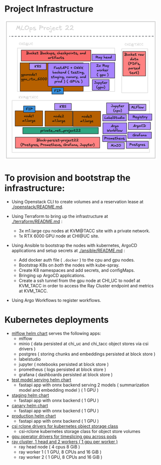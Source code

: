 # Project Infrastructure


![systemdiagram](./continousx.png)

# To provision and bootstrap the infrastructure:

- Using Openstack CLI to create volumes and a reservation lease at [./openstack/README.md](./openstack/README.md).

- Using Terraform to bring up the infrastructure at [./terraform/README.md](./terraform/README.md) :
    - 3x m1.large cpu nodes at KVM@TACC site with a private network.
    - 1x RTX 6000 GPU node at CHI@UC site.

- Using Ansible to bootstrap the nodes with kubernetes, ArgoCD applications and setup secrets at [./ansible/README.md](./ansible/README.md) :
    - Add docker auth file ( `.docker` ) to the cpu and gpu nodes.
    - Bootstrap K8s on _both_ the nodes with kube-spray.
    - Create K8 namespaces and add secrets, and configMaps.
    - Bringing up ArgoCD applications.
    - Create a ssh tunnel from the gpu node at CHI_UC to node1 at KVM_TACC in order to access the Ray Cluster endpoint and metrics at KVM_TACC.

- Using Argo Workflows to register workflows.

# Kubernetes deployments

- [mlflow helm chart](./kubernetes/mlflow) serves the following apps:
    - mlflow
    - minio ( data persisted at chi_uc and chi_tacc object stores via csi drivers )
    - postgres ( storing chunks and embeddings persisted at block store )
    - labelstudio
    - jupyter ( notebooks persisted at block store )
    - prometheus ( logs persisted at block store )
    - grafana ( dashboards persisted at block store )
- [test model serving helm chart](./kubernetes/serve_testing)
    - fastapi app with onnx backend serving 2 models ( summarization model and embedding model ) ( 1 GPU )
- [staging helm chart](./kubernetes/serve_staging)
    - fastapi app with onnx backend ( 1 GPU )
- [canary helm chart](./kubernetes/serve_canary)
    - fastapi app with onnx backend ( 1 GPU )
- [production helm chart](./kubernetes/serve_prod)
    - fastapi app with onnx backend ( 1 GPU )
- [csi rclone drivers for kubernetes object storage class](./kubernetes/csi-rclone)
    - csi-rclone kubernetes storage class for object store volumes
- [gpu operator drivers for timeslicing gpu across pods](./kubernetes/gpu-operator)
- [ray cluster, 1 head and 2 workers ( 1 gpu per worker )](./kubernetes/kube-ray)
    - ray head node ( 4 cpus 8 GiB )
    - ray worker 1 ( 1 GPU, 8 CPUs and 16 GiB )
    - ray worker 2 ( 1 GPU, 8 CPUs and 16 GiB )



